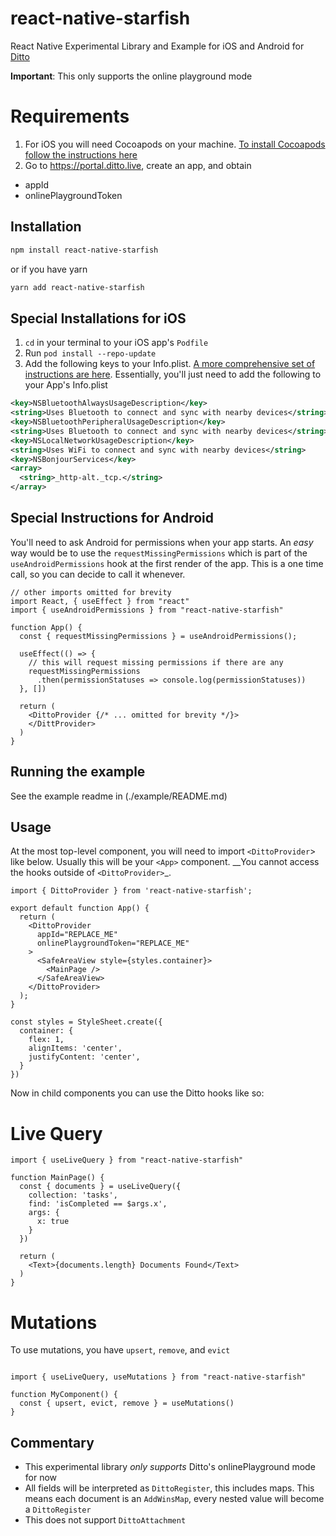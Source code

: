# react-native-starfish

React Native Experimental Library and Example for iOS and Android for [Ditto](https://www.ditto.live)

__Important__: This only supports the online playground mode

# Requirements

1. For iOS you will need Cocoapods on your machine. [To install Cocoapods follow the instructions here](https://guides.cocoapods.org/using/getting-started.html)
2. Go to https://portal.ditto.live, create an app, and obtain 
  * appId
  * onlinePlaygroundToken 

## Installation

```sh
npm install react-native-starfish 
```

or if you have yarn 

```sh
yarn add react-native-starfish
```

## Special Installations for iOS

1. `cd` in your terminal to your iOS app's `Podfile`
2. Run `pod install --repo-update`
3. Add the following keys to your Info.plist. [A more comprehensive set of instructions are here](https://docs.ditto.live/ios/installation#platform-permissions). Essentially, you'll just need to add the following to your App's Info.plist

```xml
<key>NSBluetoothAlwaysUsageDescription</key>
<string>Uses Bluetooth to connect and sync with nearby devices</string>
<key>NSBluetoothPeripheralUsageDescription</key>
<string>Uses Bluetooth to connect and sync with nearby devices</string>
<key>NSLocalNetworkUsageDescription</key>
<string>Uses WiFi to connect and sync with nearby devices</string>
<key>NSBonjourServices</key>
<array>
  <string>_http-alt._tcp.</string>
</array>
```

## Special Instructions for Android

You'll need to ask Android for permissions when your app starts. An _easy_ way would be to use the `requestMissingPermissions` which is part of the `useAndroidPermissions` hook at the first render of the app. This is a one time call, so you can decide to call it whenever. 

```tsx
// other imports omitted for brevity
import React, { useEffect } from "react"
import { useAndroidPermissions } from "react-native-starfish"

function App() {
  const { requestMissingPermissions } = useAndroidPermissions();

  useEffect(() => {
    // this will request missing permissions if there are any
    requestMissingPermissions
      .then(permissionStatuses => console.log(permissionStatuses))
  }, [])
  
  return (
    <DittoProvider {/* ... omitted for brevity */}>
    </DittProvider>
  )
}
```


## Running the example

See the example readme in (./example/README.md)

## Usage

At the most top-level component, you will need to import `<DittoProvider`> like below. Usually this will be your `<App>` component. __You cannot access the hooks outside of `<DittoProvider>`_.

```tsx
import { DittoProvider } from 'react-native-starfish';

export default function App() {
  return (
    <DittoProvider
      appId="REPLACE_ME"
      onlinePlaygroundToken="REPLACE_ME"
    >
      <SafeAreaView style={styles.container}>
        <MainPage />
      </SafeAreaView>
    </DittoProvider>
  );
}

const styles = StyleSheet.create({
  container: {
    flex: 1,
    alignItems: 'center',
    justifyContent: 'center',
  }
})
```

Now in child components you can use the Ditto hooks like so:

# Live Query

```tsx
import { useLiveQuery } from "react-native-starfish"

function MainPage() {
  const { documents } = useLiveQuery({
    collection: 'tasks',
    find: 'isCompleted == $args.x',
    args: {
      x: true
    }
  })

  return (
    <Text>{documents.length} Documents Found</Text>
  )
}
```

# Mutations

To use mutations, you have `upsert`, `remove`, and `evict`

```tsx

import { useLiveQuery, useMutations } from "react-native-starfish"

function MyComponent() {
  const { upsert, evict, remove } = useMutations()
}
```

## Commentary

* This experimental library _only supports_ Ditto's onlinePlayground mode for now
* All fields will be interpreted as `DittoRegister`, this includes maps. This means each document is an `AddWinsMap`, every nested value will become a `DittoRegister`
* This does not support `DittoAttachment` 
